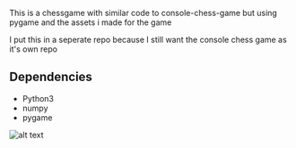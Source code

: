 This is a chessgame with similar code to console-chess-game but using pygame and the assets i made for the game

I put this in a seperate repo because I still want the console chess game as it's own repo

## Dependencies

- Python3 
- numpy
- pygame


![alt text](https://github.com/[username]/[reponame]/blob/[branch]/image.jpg?raw=true)